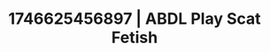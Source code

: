 ---
categories:
- Femme domination
- Erotic AI content
- AI-generated
- Inclusive desire
- Erotic duality
- ASMR
- Cosplay
- Hands in hair
image: /assets/images/1746625456897.jpg
layout: post
seo:
  description: Featured content with premium Scat Fetish, ABDL Play. HD images available.
  keywords: Scat Fetish, ABDL Play
  og_image: /assets/images/1746625456897.jpg
  schema_type: VisualArtwork
tags:
- ABDL Play
- '#1746625456897'
- Scat Fetish
title: 1746625456897 | ABDL Play Scat Fetish
---